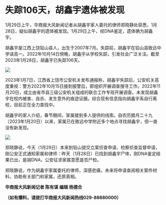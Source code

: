 # 失踪106天，胡鑫宇遗体被发现

1月29日上午，华商报大风新闻记者从胡鑫宇家人委托的律师郑晓静处获悉，1月28日，疑似胡鑫宇的遗体被发现。1月29日上午，经DNA鉴定，遗体确为胡鑫宇。

胡鑫宇是江西上饶铅山县人，出生于2007年7月。失踪前，胡鑫宇在铅山县致远中学读高一。2022年10月14日傍晚，胡鑫宇从学校失踪，引发社会广泛关注。截至2023年1月28日，胡鑫宇已失踪106天。

![](https://inews.gtimg.com/newsapp_bt/0/15632069558/1000)

2023年1月7日，江西省上饶市公安机关发布通报称，胡鑫宇失踪后，公安机关高度重视：警方2022年10月15日接到报警后，即组织开展调查搜寻工作。2022年11月20日，成立由省市县三级公安机关组成的联合工作专班开展调查。未发现胡鑫宇在校内被害、自杀、发生意外的痕迹证据。综合现有信息指向胡鑫宇系自行离校，目前正在全力查找中。

胡鑫宇的家人介绍，春节期间，家属接到多人提供的线索。自农历腊月二十九（2023年1月20日）以来，家属已在致远中学附近多个地点寻找胡鑫宇，但一直没有新发现。

![](https://inews.gtimg.com/newsapp_bt/0/15632069553/1000)

郑晓静说，今天（1月29日）本来到铅山提交立案侦查申请、检察侦查监督申请，刚公安正式通知家属和律师：昨天（1月28日）已找到胡鑫宇尸体，刚DNA鉴定结果已出，是胡DNA，公安征求家属意愿是否尸检。

郑晓静说，作为胡鑫宇家属委托的律师，深感悲痛，未来将申请查阅相关案件材料，协助有关部门和家属，还原真相。

**华商报大风新闻记者 陈有谋 编辑 杨德合**

**（如有爆料，请拨打华商报大风新闻热线029-88880000）**

